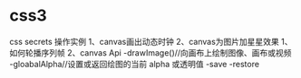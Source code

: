 # css3
css secrets 操作实例
1、canvas画出动态时钟
2、canvas为图片加星星效果
    1、如何轮播序列帧
    2、canvas Api
    -drawImage()//向画布上绘制图像、画布或视频
    -gloabalAlpha//设置或返回绘图的当前 alpha 或透明值
    -save
    -restore
